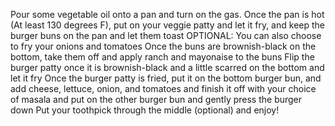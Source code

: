 Pour some vegetable oil onto a pan and turn on the gas.
Once the pan is hot (At least 130 degrees F), put on your veggie patty and let it fry, and keep the burger buns on the pan and let them toast
OPTIONAL: You can also choose to fry your onions and tomatoes
Once the buns are brownish-black on the bottom, take them off and apply ranch and mayonaise to the buns
Flip the burger patty once it is brownish-black and a little scarred on the bottom and let it fry
Once the burger patty is fried, put it on the bottom burger bun, and add cheese, lettuce, onion, and tomatoes and finish it off with your choice of masala and put on the other burger bun and gently press the burger down
Put your toothpick through the middle (optional) and enjoy!
